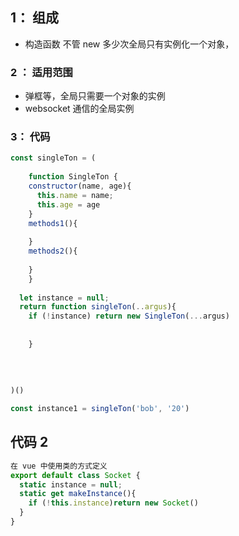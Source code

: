 

## 1： 组成

* 构造函数   不管 new 多少次全局只有实例化一个对象，

###  2 ：  适用范围

* 弹框等，全局只需要一个对象的实例
* websocket 通信的全局实例

### 3： 代码

```javascript
const singleTon = (
  
	function SingleTon {
    constructor(name, age){
      this.name = name;
      this.age = age
    }
    methods1(){
     
    }
    methods2(){
      
    }
	}
  
  let instance = null;
  return function singleTon(..argus){
    if (!instance) return new SingleTon(...argus)
   
  
	}
  
  
  
  
)()

const instance1 = singleTon('bob', '20')
```

## 代码 2

```javascript
在 vue 中使用类的方式定义
export default class Socket {
  static instance = null;
  static get makeInstance(){
    if (!this.instance)return new Socket()
  }
}
```



























